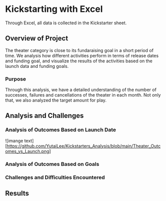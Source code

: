 # Kickstarting with Excel
Through Excel, all data is collected in the Kickstarter sheet.
## Overview of Project
The theater category is close to its fundaraising goal in a short period of time. We analysis how different activities perform in terms of release dates and funding goal, and visualize the results of the activities based on the launch data and funding goals.
### Purpose
Through this analysis, we have a detailed understanding of the number of successes, failures and cancellations of the theater in each month. Not only that, we also analyzed the target amount for play.
## Analysis and Challenges

### Analysis of Outcomes Based on Launch Date
![imange text][https://github.com/YutaiLee/Kickstarters_Analysis/blob/main/Theater_Outcomes_vs_Launch.png]

### Analysis of Outcomes Based on Goals

### Challenges and Difficulties Encountered

## Results
